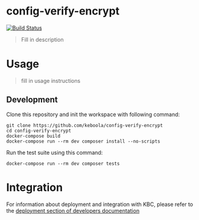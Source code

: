 # config-verify-encrypt

[![Build Status](https://travis-ci.org/keboola/config-verify-encrypt.svg?branch=master)](https://travis-ci.org/keboola/config-verify-encrypt)

> Fill in description

# Usage

> fill in usage instructions

## Development

Clone this repository and init the workspace with following command:

```
git clone https://github.com/keboola/config-verify-encrypt
cd config-verify-encrypt
docker-compose build
docker-compose run --rm dev composer install --no-scripts
```

Run the test suite using this command:

```
docker-compose run --rm dev composer tests
```

# Integration

For information about deployment and integration with KBC, please refer to the [deployment section of developers documentation](https://developers.keboola.com/extend/component/deployment/)

